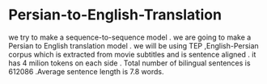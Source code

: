 # Persian-to-English-Translation
we try to make a sequence-to-sequence model . we are going to make a Persian to English translation model . we will be using TEP ,English-Persian corpus which is extracted from movie subtitles and is sentence aligned . it has 4 milion tokens on each side . Total number of bilingual sentences is 612086 .Average sentence length is 7.8 words. 
